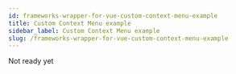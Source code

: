 ```yaml
---
id: frameworks-wrapper-for-vue-custom-context-menu-example
title: Custom Context Menu example
sidebar_label: Custom Context Menu example
slug: /frameworks-wrapper-for-vue-custom-context-menu-example
---
```


Not ready yet
